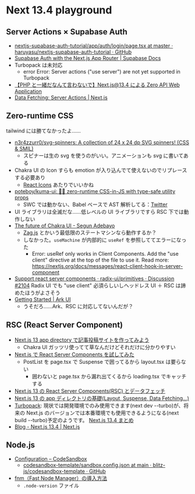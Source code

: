 # Next 13.4 playground

## Server Actions × Supabase Auth

- [nextjs-supabase-auth-tutorial/app/auth/login/page.tsx at master · haruyasu/nextjs-supabase-auth-tutorial · GitHub](https://github.com/haruyasu/nextjs-supabase-auth-tutorial/blob/master/app/auth/login/page.tsx)
- [Supabase Auth with the Next.js App Router | Supabase Docs](https://supabase.com/docs/guides/auth/auth-helpers/nextjs)
- Turbopack は未対応
  - error Error: Server actions ("use server") are not yet supported in Turbopack
- [【PHP と一緒だなんて言わないで】Next.js@13.4 による Zero API Web Application](https://zenn.dev/chot/articles/f13ac46a1d3f8e#%E3%81%AF%E3%81%98%E3%82%81%E3%81%AB)
- [Data Fetching: Server Actions | Next.js](https://nextjs.org/docs/app/building-your-application/data-fetching/server-actions)

## Zero-runtime CSS

tailwind には勝てなかったよ……

- [n3r4zzurr0/svg-spinners: A collection of 24 x 24 dp SVG spinners! (CSS & SMIL)](https://github.com/n3r4zzurr0/svg-spinners)
  - スピナーは生の svg を使うのがいい。アニメーションも svg に書いてある
- Chakra UI の Icon すらも emotion が入り込んでて使えないのでリプレースする必要あり
  - [React Icons](https://react-icons.github.io/react-icons/) あたりでいいかね
- [poteboy/kuma-ui: 🐻‍❄️ zero-runtime CSS-in-JS with type-safe utility props](https://github.com/poteboy/kuma-ui)
  - SWC では動かない、Babel ベースで AST 解析してる：[Twitter](https://twitter.com/_poteboy_/status/1665736293429690369)
- UI ライブラリは全滅だな……低レベルの UI ライブラリですら RSC 下では動作しない
- [The future of Chakra UI - Segun Adebayo](https://www.adebayosegun.com/blog/the-future-of-chakra-ui)
  - [Zag.js](https://zagjs.com/overview/installation) とかいう最低限のステートマシンなら動作するか？
  - しなかった。`useMachine` が内部的に `useRef` を参照しててエラーになった
    - Error: useRef only works in Client Components. Add the "use client" directive at the top of the file to use it. Read more: https://nextjs.org/docs/messages/react-client-hook-in-server-component
- [Support react server components · radix-ui/primitives · Discussion #2104](https://github.com/radix-ui/primitives/discussions/2104)
  Radix UI でも "use client" 必須らしいしヘッドレス UI ＋ RSC は諦めたほうがよさそう
- [Getting Started | Ark UI](https://ark-ui.com/docs/react/overview/getting-started)
  - うそだろ……Ark、RSC に対応してないんだが？

## RSC (React Server Component)

- [Next.js 13 app directory で記事投稿サイトを作ってみよう](https://zenn.dev/azukiazusa/articles/next-js-app-dir-tutorial)
  - Chakra UI ガッツリ使ってて草なんだけどそれだけに分かりやすい
- [Next.js で React Server Components を試してみた](https://zenn.dev/forcia_tech/articles/202305_next_js_rsc)
  - PostList を page.tsx で Suspense で囲ってるから layout.tsx は要らない
    - 囲わないと page.tsx から漏れ出てくるから loading.tsx でキャッチする
- [Next.js 13 の React Server Components(RSC) とデータフェッチ](https://zenn.dev/tfutada/articles/36ad71ab598019)
- [Next.js 13 の app ディレクトリの基礎(Layout, Suspense, Data Fetching...)](https://reffect.co.jp/react/next-js-13-app)
- [Turbopack](https://nextjs.org/docs/architecture/turbopack): 現状では開発環境でのみ使用できます(next dev --turbo)が、将来の Next.js のバージョンでは本番環境でも使用できるようになる(next build --turbo)予定のようです。
  [Next.js 13.4 まとめ](<https://zenn.dev/a_da_chi/articles/758f77406cda60#turbopack(%E3%83%99%E3%83%BC%E3%82%BF%E7%89%88)>)
- [Blog - Next.js 13.4 | Next.js](https://nextjs.org/blog/next-13-4)

## Node.js

- [Configuration – CodeSandbox](https://codesandbox.io/docs/learn/sandboxes/configuration#sandbox-configuration)
  - [codesandbox-template/sandbox.config.json at main · blitz-js/codesandbox-template · GitHub](https://github.com/blitz-js/codesandbox-template/blob/main/sandbox.config.json)
- [fnm（Fast Node Manager）の導入方法](https://zenn.dev/kazuma_r5/articles/cd5eaf3d8b5b9f)
  - `.node-version` ファイル
